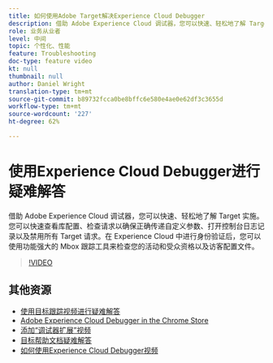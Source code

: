 ```yaml
---
title: 如何使用Adobe Target解决Experience Cloud Debugger
description: 借助 Adobe Experience Cloud 调试器，您可以快速、轻松地了解 Target 实施。您可以快速查看库配置、检查请求以确保正确传递自定义参数、打开控制台日志记录以及禁用所有 Target 请求。在 Experience Cloud 中进行身份验证后，您可以使用功能强大的 Mbox 跟踪工具来检查您的活动和受众资格以及访客配置文件。
role: 业务从业者
level: 中间
topic: 个性化、性能
feature: Troubleshooting
doc-type: feature video
kt: null
thumbnail: null
author: Daniel Wright
translation-type: tm+mt
source-git-commit: b89732fcca0be8bffc6e580e4ae0e62df3c3655d
workflow-type: tm+mt
source-wordcount: '227'
ht-degree: 62%

---
```



# 使用Experience Cloud Debugger进行疑难解答

借助 Adobe Experience Cloud 调试器，您可以快速、轻松地了解 Target 实施。您可以快速查看库配置、检查请求以确保正确传递自定义参数、打开控制台日志记录以及禁用所有 Target 请求。在 Experience Cloud 中进行身份验证后，您可以使用功能强大的 Mbox 跟踪工具来检查您的活动和受众资格以及访客配置文件。

>[!VIDEO](https://video.tv.adobe.com/v/23115/?quality=12)

## 其他资源

* [使用目标跟踪视频进行疑难解答](troubleshoot-with-target-traces.md)
* [Adobe Experience Cloud Debugger in the Chrome Store](https://chrome.google.com/webstore/detail/adobe-experience-cloud-de/ocdmogmohccmeicdhlhhgepeaijenapj)
* [添加“调试器扩展”视频](https://docs.adobe.com/content/help/en/core-services-learn/tutorials/debugger/add-the-extension.html)
* [目标帮助文档疑难解答](https://docs.adobe.com/content/help/en/target/using/troubleshoot/troubleshooting-target.html)
* [如何使用Experience Cloud Debugger视频](https://docs.adobe.com/content/help/en/core-services-learn/tutorials/debugger/use-the-experience-cloud-debugger.html)